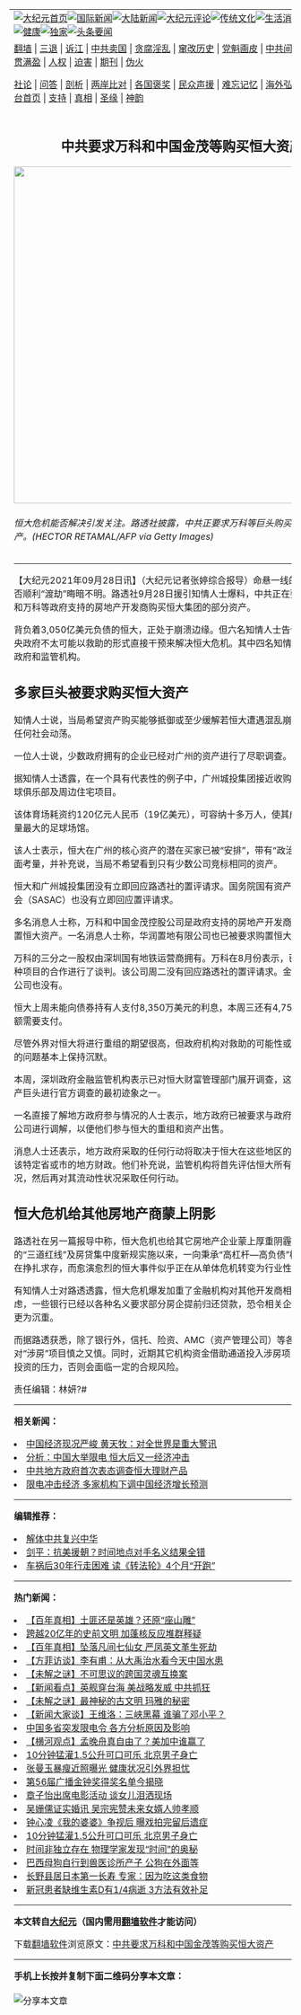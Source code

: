 <a name="1" id="1" target="_blank"></a><span id="1"></span>
<table align=center border="0"><tr><td colspan="2" VALIGN=TOP><a href="https://github.com/rrtcfu3611/djy/blob/master/gb/nf1351518.md#1"><img src="https://raw.githubusercontent.com/rrtcfu3611/www/master/t/djy/1.jpg" title="大纪元首页" alt="大纪元首页"></a><a href="https://github.com/rrtcfu3611/djy/blob/master/gb/n24hr.md#1"><img src="https://raw.githubusercontent.com/rrtcfu3611/www/master/t/djy/3.jpg" title="国际新闻" alt="国际新闻"></a><a href="https://github.com/rrtcfu3611/djy/blob/master/gb/nsc413.md#1"><img src="https://raw.githubusercontent.com/rrtcfu3611/www/master/t/djy/4.jpg" title="大陆新闻" alt="大陆新闻"></a><a href="https://github.com/rrtcfu3611/djy/blob/master/gb/news392.md#1"><img src="https://raw.githubusercontent.com/rrtcfu3611/www/master/t/djy/5.jpg" title="大纪元评论" alt="大纪元评论"></a><a href="https://github.com/rrtcfu3611/djy/blob/master/gb/news2007.md#1"><img src="https://raw.githubusercontent.com/rrtcfu3611/www/master/t/djy/6.jpg" title="传统文化" alt="传统文化"></a><a href="https://github.com/rrtcfu3611/djy/blob/master/gb/news2008.md#1"><img src="https://raw.githubusercontent.com/rrtcfu3611/www/master/t/djy/7.jpg" title="生活消费" alt="生活消费"></a><a href="https://github.com/rrtcfu3611/djy/blob/master/gb/ncyule.md#1"><img src="https://raw.githubusercontent.com/rrtcfu3611/www/master/t/djy/8.jpg" title="娱乐休闲" alt="娱乐休闲"></a><a href="https://github.com/rrtcfu3611/djy/blob/master/gb/nsc1002.md#1"><img src="https://raw.githubusercontent.com/rrtcfu3611/www/master/t/djy/9.jpg" title="健康" alt="健康"></a><a href="https://github.com/rrtcfu3611/djy/blob/master/gb/nf6092.md#1"><img src="https://raw.githubusercontent.com/rrtcfu3611/www/master/t/djy/10a.jpg" title="独家" alt="独家"></a><a href="https://github.com/rrtcfu3611/djy/blob/master/gb/nf4514.md#1"><img src="https://raw.githubusercontent.com/rrtcfu3611/www/master/t/djy/12a.jpg" title="头条要闻" alt="头条要闻"></a></td></tr>
<tr><td colspan="2" VALIGN=TOP><a target="_blank" href="https://github.com/rrtcfu3611/www/blob/master/README.md?zsrh#1">翻墙</a> | <a target="_blank" href="https://github.com/rrtcfu3611/djy/blob/master/gb/nf5657.md#1">三退</a> | <a target="_blank" href="https://github.com/rrtcfu3611/djy/blob/master/gb/nf6124.md#1">诉江</a> | <a target="_blank" href="https://github.com/rrtcfu3611/djy/blob/master/gb/nf1176117.md#1">中共卖国</a> | <a target="_blank" href="https://github.com/rrtcfu3611/djy/blob/master/gb/nf5773.md#1">贪腐淫乱</a> | <a target="_blank" href="https://github.com/rrtcfu3611/djy/blob/master/gb/nf1176115.md#1">窜改历史</a> | <a target="_blank" href="https://github.com/rrtcfu3611/djy/blob/master/gb/nf1176107.md#1">党魁画皮</a> | <a target="_blank" href="https://github.com/rrtcfu3611/djy/blob/master/gb/nf1320400.md#1">中共间谍</a> | <a target="_blank" href="https://github.com/rrtcfu3611/djy/blob/master/gb/nf1176114.md#1">破坏传统</a> | <a target="_blank" href="https://github.com/rrtcfu3611/ntdtv/blob/master/gb/prog447_1.md#1">恶贯满盈</a> | <a target="_blank" href="https://github.com/rrtcfu3611/djy/blob/master/gb/ncid278.md#1">人权</a> | <a target="_blank" href="https://github.com/rrtcfu3611/djy/blob/master/gb/nf1176111.md#1">迫害</a> | <a target="_blank" href="https://gitlab.com/szzdlab/mh-qikan/blob/master/README.md#1">期刊</a> | <a target="_blank" href="https://github.com/rrtcfu3611/djy/blob/master/gb/nf5562.md#1">伪火</a></p><p><a target="_blank" href="https://github.com/rrtcfu3611/djy/blob/master/gb/9p.md#1">社论</a> | <a target="_blank" href="https://github.com/rrtcfu3611/djy/blob/master/gb/nf4378.md#1">问答</a> | <a target="_blank" href="https://github.com/rrtcfu3611/djy/blob/master/gb/nf5792.md#1">剖析</a> | <a target="_blank" href="https://github.com/rrtcfu3611/djy/blob/master/gb/nf5735.md#1">两岸比对</a> | <a target="_blank" href="https://github.com/rrtcfu3611/djy/blob/master/gb/nf6119.md#1">各国褒奖</a> | <a target="_blank" href="https://github.com/rrtcfu3611/djy/blob/master/gb/nf6120.md#1">民众声援</a> | <a target="_blank" href="https://github.com/rrtcfu3611/djy/blob/master/gb/nf1188594.md#1">难忘记忆</a> | <a target="_blank" href="https://github.com/rrtcfu3611/djy/blob/master/gb/nf3180.md#1">海外弘传</a> | <a target="_blank" href="https://github.com/rrtcfu3611/djy/blob/master/gb/nf5410.md#1">万人上访</a> | <a target="_blank" href="https://github.com/rrtcfu3611/www/blob/master/README.md?zsrh#1">平台首页</a> | <a target="_blank" href="https://github.com/rrtcfu3611/djy/blob/master/gb/nf4386.md#1">支持</a> | <a target="_blank" href="https://github.com/rrtcfu3611/djy/blob/master/gb/nf4389.md#1">真相</a> | <a target="_blank" href="https://github.com/rrtcfu3611/djy/blob/master/gb/nf5790.md#1">圣缘</a> | <a target="_blank" href="https://github.com/rrtcfu3611/djy/blob/master/gb/nf4786.md#1">神韵</a></td></tr>
<tr><td VALIGN=TOP width="626"><h2 align=center>中共要求万科和中国金茂等购买恒大资产</h2>
<img width="600" src="https://i.epochtimes.com/assets/uploads/2021/09/id13258103-518421-600x400.jpg" />
<h6>恒大危机能否解决引发关注。路透社披露，中共正要求万科等巨头购买恒大部分资产。(HECTOR RETAMAL/AFP via Getty Images)
</h6>
<hr>
	<p>【大纪元2021年09月28日讯】（大纪元记者张婷综合报导）命悬一线的中国<ahref="https://github.com/rrtcfu3611/djy/blob/master/gb/tag/%E6%81%92%E5%A4%A7.md#1">恒大</a>能否顺利“渡劫”晦暗不明。路透社9月28日援引知情人士爆料，中共正在要求国有企业和<ahref="https://github.com/rrtcfu3611/djy/blob/master/gb/tag/%E4%B8%87%E7%A7%91.md#1">万科</a>等政府支持的房地产开发商购买恒大集团的部分资产。</p>
<p>背负着3,050亿美元负债的<ahref="https://github.com/rrtcfu3611/djy/blob/master/gb/tag/%E6%81%92%E5%A4%A7.md#1">恒大</a>，正处于崩溃边缘。但六名知情人士告诉路透社，中央政府不太可能以救助的形式直接干预来解决恒大危机。其中四名知情人士来自中共政府和监管机构。</p>
<h2>多家巨头被要求购买恒大资产</h2>
<p>知情人士说，当局希望资产购买能够抵御或至少缓解若恒大遭遇混乱崩溃可能出现的任何社会动荡。</p>
<p>一位人士说，少数政府拥有的企业已经对广州的资产进行了尽职调查。</p>
<p>据知情人士透露，在一个具有代表性的例子中，<ahref="https://github.com/rrtcfu3611/djy/blob/master/gb/tag/%E5%B9%BF%E5%B7%9E%E5%9F%8E%E6%8A%95.md#1">广州城投</a>集团接近收购恒大的广州足球俱乐部及周边住宅项目。</p>
<p>该体育场耗资约120亿元人民币（19亿美元），可容纳十多万人，使其成为世界上容量最大的足球场馆。</p>
<p>该人士表示，恒大在广州的核心资产的潜在买家已被“安排”，带有“政治和商业”两方面考量，并补充说，当局不希望看到只有少数公司竞标相同的资产。</p>
<p>恒大和<ahref="https://github.com/rrtcfu3611/djy/blob/master/gb/tag/%E5%B9%BF%E5%B7%9E%E5%9F%8E%E6%8A%95.md#1">广州城投</a>集团没有立即回应路透社的置评请求。国务院国有资产监督管理委员会（SASAC）也没有立即回应置评请求。</p>
<p>多名消息人士称，<ahref="https://github.com/rrtcfu3611/djy/blob/master/gb/tag/%E4%B8%87%E7%A7%91.md#1">万科</a>和<ahref="https://github.com/rrtcfu3611/djy/blob/master/gb/tag/%E4%B8%AD%E5%9B%BD%E9%87%91%E8%8C%82.md#1">中国金茂</a>控股公司是政府支持的房地产开发商，已被要求购置恒大资产。一名消息人士称，华润置地有限公司也已被要求购置恒大资产。</p>
<p>万科的三分之一股权由深圳国有地铁运营商拥有。万科在8月份表示，已与恒大就各种项目的合作进行了谈判。该公司周二没有回应路透社的置评请求。金茂和华润置地公司也没有。</p>
<p>恒大上周未能向债券持有人支付8,350万美元的利息，本周三还有4,750万美元的款额需要支付。</p>
<p>尽管外界对恒大将进行重组的期望很高，但政府机构对救助的可能性或如何处理崩溃的问题基本上保持沉默。</p>
<p>本周，深圳政府金融监管机构表示已对恒大财富管理部门展开调查，这是对这家房地产巨头进行官方调查的最初迹象之一。</p>
<p>一名直接了解地方政府参与情况的人士表示，地方政府已被要求与政府支持的集团和公司进行调解，以便他们参与恒大的重组和资产出售。</p>
<p>消息人士还表示，地方政府采取的任何行动将取决于恒大在这些地区的存在程度以及该特定省或市的地方财政。他们补充说，监管机构将首先评估恒大所有业务的资金状况，然后再对其流动性状况采取任何行动。</p>
<h2>恒大危机给其他房地产商蒙上阴影</h2>
<p>路透社在另一篇报导中称，恒大危机也给其它房地产企业蒙上厚重阴霾。自去年中共的“三道红线”及房贷集中度新规实施以来，一向秉承“高杠杆—高负债”模式的房企已在挣扎求存，而愈演愈烈的恒大事件似乎正在从单体危机转变为行业性恐慌。</p>
<p>有知情人士对路透透露，恒大危机爆发加重了金融机构对其他开发商相关贷款的疑虑，一些银行已经以各种名义要求部分房企提前归还贷款，恐令相关企业的融资压力更为沉重。</p>
<p>而据路透获悉，除了银行外，信托、险资、AMC（资产管理公司）等各类金融机构均对“涉房”项目慎之又慎。同时，近期其它机构资金借助通道投入涉房项目也面临撤回投资的压力，否则会面临一定的合规风险。</p>
<p>责任编辑：林妍?#</p>
	
<hr>


<strong>相关新闻：</strong>
<li><a href="https://github.com/rrtcfu3611/djy/blob/master/gb/21/9/27/n13264216.md#1">中国经济现况严峻 黄天牧：对全世界是重大警讯</a></li>
<li><a href="https://github.com/rrtcfu3611/djy/blob/master/gb/21/9/27/n13264369.md#1">分析：中国大举限电 恒大后又一经济冲击</a></li>
<li><a href="https://github.com/rrtcfu3611/djy/blob/master/gb/21/9/27/n13264661.md#1">中共地方政府首次表态调查恒大理财产品</a></li>
<li><a href="https://github.com/rrtcfu3611/djy/blob/master/gb/21/9/28/n13266114.md#1">限电冲击经济 多家机构下调中国经济增长预测</a></li>
<hr>


<strong>编辑推荐：</strong>
<li><a href="https://github.com/upjkzu3674/djy/blob/master/gb/18/3/21/n10237682.md?dfh#1" target="_blank">解体中共复兴中华</a></li><li><a href="https://github.com/tsiac2612/djy/blob/master/gb/18/5/10/n10379858.md#1" target="_blank">剑平：抗美援朝？时间地点对手名义结果全错</a></li><li><a href="https://github.com/tsiac2612/djy/blob/master/gb/18/1/4/n10023623.md#1" target="_blank">车祸后30年行走困难 读《转法轮》4个月“开跑”</a></li>
<hr>

<strong>热门新闻：</strong>
<li><a href="https://github.com/rrtcfu3611/djy/blob/master/gb/21/9/21/n13250236.md#1">【百年真相】土匪还是英雄？还原“座山雕”</a></li>
<li><a href="https://github.com/rrtcfu3611/djy/blob/master/gb/21/9/23/n13254494.md#1">跨越20亿年的史前文明 加蓬核反应堆群释疑</a></li>
<li><a href="https://github.com/rrtcfu3611/djy/blob/master/gb/21/9/24/n13258207.md#1">【百年真相】坠落凡间七仙女 严凤英文革生死劫</a></li>
<li><a href="https://github.com/rrtcfu3611/djy/blob/master/gb/21/9/21/n13250615.md#1">【方菲访谈】李有甫：从大禹治水看今天中国水患</a></li>
<li><a href="https://github.com/rrtcfu3611/djy/blob/master/gb/21/9/23/n13256121.md#1">【未解之谜】不可思议的跨国灵魂互换案</a></li>
<li><a href="https://github.com/rrtcfu3611/djy/blob/master/gb/21/9/27/n13264919.md#1">【新闻看点】英舰穿台海 美战略发威 中共抓狂</a></li>
<li><a href="https://github.com/rrtcfu3611/djy/blob/master/gb/21/9/24/n13258769.md#1">【未解之谜】最神秘的古文明 玛雅的秘密</a></li>
<li><a href="https://github.com/rrtcfu3611/djy/blob/master/gb/21/9/27/n13262649.md#1">【新闻大家谈】王维洛：三峡黑幕 谁骗了邓小平？</a></li>
<li><a href="https://github.com/rrtcfu3611/djy/blob/master/gb/21/9/26/n13262087.md#1">中国多省突发限电令 各方分析原因及影响</a></li>
<li><a href="https://github.com/rrtcfu3611/djy/blob/master/gb/21/9/25/n13260514.md#1">【横河观点】孟晚舟真自由了？美加中谁赢了</a></li>
<li><a href="https://github.com/rrtcfu3611/djy/blob/master/gb/21/9/26/n13261009.md#1">10分钟猛灌1.5公升可口可乐 北京男子身亡</a></li>
<li><a href="https://github.com/rrtcfu3611/djy/blob/master/gb/21/9/26/n13262371.md#1">张曼玉暴瘦近照曝光 健康状况引外界担忧</a></li>
<li><a href="https://github.com/rrtcfu3611/djy/blob/master/gb/21/9/25/n13259982.md#1">第56届广播金钟奖得奖名单今揭晓</a></li>
<li><a href="https://github.com/rrtcfu3611/djy/blob/master/gb/21/9/26/n13262059.md#1">章子怡出席电影活动 谈女儿泪洒现场</a></li>
<li><a href="https://github.com/rrtcfu3611/djy/blob/master/gb/21/9/27/n13263650.md#1">吴姗儒证实婚讯 吴宗宪赞未来女婿人帅孝顺</a></li>
<li><a href="https://github.com/rrtcfu3611/djy/blob/master/gb/21/9/26/n13261119.md#1">钟心凌《我的婆婆》争视后 曝戏拍完留后遗症</a></li>
<li><a href="https://github.com/rrtcfu3611/djy/blob/master/gb/21/9/26/n13261009.md#1">10分钟猛灌1.5公升可口可乐 北京男子身亡</a></li>
<li><a href="https://github.com/rrtcfu3611/djy/blob/master/gb/21/9/24/n13257567.md#1">时间非独立存在 物理学家发现“时间”的奥秘</a></li>
<li><a href="https://github.com/rrtcfu3611/djy/blob/master/gb/21/9/26/n13261194.md#1">巴西母狗自行到兽医诊所产子 公狗在外面等</a></li>
<li><a href="https://github.com/rrtcfu3611/djy/blob/master/gb/21/9/26/n13262229.md#1">长野县居日本第一长寿 专家：因为吃这类食物</a></li>
<li><a href="https://github.com/rrtcfu3611/djy/blob/master/gb/21/9/24/n13258090.md#1">新冠患者缺维生素D有1/4病逝 3方法有效补足</a></li>
<hr>

<strong>本文转自<a href="https://www.epochtimes.com">大纪元</a>（国内需用<a href="https://github.com/rrtcfu3611/www/blob/master/README.md#8">翻墙软件</a>才能访问）</strong><p>下载<a href="https://github.com/rrtcfu3611/www/blob/master/README.md#8">翻墙软件</a>浏览原文：<a href="https://www.epochtimes.com/gb/21/9/28/n13266671.htm">中共要求万科和中国金茂等购买恒大资产</a></p><hr>

<strong>手机上长按并复制下面二维码分享本文章：</strong><br><br><img src="https://chart.apis.google.com/chart?cht=qr&chs=240x240&choe=UTF-8&chld=M|2&chl=https://github.com/rrtcfu3611/djy/blob/master/gb/21/9/28/n13266671.md%231" title="分享本文章"></td><td VALIGN=TOP><a href="https://github.com/rrtcfu3611/djy/blob/master/gb/16/1/21/n4622075.md?dfh#1" target="_blank"><img src="https://raw.githubusercontent.com/rrtcfu3611/djy/master/gb/300/wei-f1.jpg" title="中共的伪火骗局"  alt="中共的伪火骗局"></a><br><a href="https://github.com/rrtcfu3611/www/blob/master/README.md?dfh#9" target="_blank"><img src="https://raw.githubusercontent.com/rrtcfu3611/djy/master/gb/300/yong-h.jpg" title="永恒的见证"  alt="永恒的见证"></a><br><a href="https://github.com/rrtcfu3611/djy/blob/master/gb/13/9/29/n3974789.md?dfh#1" target="_blank"><img src="https://raw.githubusercontent.com/rrtcfu3611/djy/master/gb/300/shang-lnz.jpg" title="善良女子被中共投男牢"  alt="善良女子被中共投男牢"></a><br><a href="https://github.com/rrtcfu3611/djy/blob/master/gb/16/3/16/n4663449.md?dfh#1" target="_blank"><img src="https://raw.githubusercontent.com/rrtcfu3611/djy/master/gb/300/huo-z3.jpg" title="警卫目击活摘器官"  alt="警卫目击活摘器官"></a><br><a href="https://github.com/rrtcfu3611/djy/blob/master/gb/16/8/7/n8177641.md?dfh#1" target="_blank"><img src="https://raw.githubusercontent.com/rrtcfu3611/djy/master/gb/300/huo-z4.jpg" title="证人描述活摘恐怖"  alt="证人描述活摘恐怖"></a><br><a href="https://github.com/rrtcfu3611/djy/blob/master/gb/10/4/19/n2881569.md?dfh#1" target="_blank"><img src="https://raw.githubusercontent.com/rrtcfu3611/djy/master/gb/300/huo-z1.jpg" title="揭开活摘器官黑幕"  alt="揭开活摘器官黑幕"></a><br><a href="https://github.com/rrtcfu3611/djy/blob/master/gb/10/11/7/n3077476.md?dfh#1" target="_blank"><img src="https://raw.githubusercontent.com/rrtcfu3611/djy/master/gb/300/ma-ks.jpg" title="马克思的成魔之路"  alt="马克思的成魔之路"></a><br><a href="https://github.com/rrtcfu3611/djy/blob/master/gb/14/6/9/n4173977.md?dfh#1" target="_blank"><img src="https://raw.githubusercontent.com/rrtcfu3611/djy/master/gb/300/chang-zs.jpg" title="藏字石 蕴天机"  alt="藏字石 蕴天机"></a><br><a href="https://github.com/rrtcfu3611/djy/blob/master/gb/18/5/10/n10381511.md?dfh#1" target="_blank"><img src="https://raw.githubusercontent.com/rrtcfu3611/djy/master/gb/300/st1.jpg" title="关注三亿人三退"  alt="关注三亿人三退"></a><br><a href="https://github.com/rrtcfu3611/djy/blob/master/gb/18/3/21/n10237682.md?dfh#1" target="_blank"><img src="https://raw.githubusercontent.com/rrtcfu3611/djy/master/gb/300/jie-t.jpg" title="解体中共复兴中华"  alt="解体中共复兴中华"></a><br><a href="https://github.com/rrtcfu3611/djy/blob/master/gb/9/2/9/n2422991.md?dfh#1" target="_blank"><img src="https://raw.githubusercontent.com/rrtcfu3611/djy/master/gb/300/gao-zs.jpg" title="中共迫害良心律师"  alt="中共迫害良心律师"></a><br><a href="https://github.com/rrtcfu3611/djy/blob/master/gb/18/12/9/n10900044.md?dfh#1" target="_blank"><img src="https://raw.githubusercontent.com/rrtcfu3611/djy/master/gb/300/sj1.jpg" title="三百多万人举报江泽民"  alt="三百多万人举报江泽民"></a><br><a href="https://github.com/rrtcfu3611/djy/blob/master/gb/18/8/28/n10672014.md?dfh#1" target="_blank"><img src="https://raw.githubusercontent.com/rrtcfu3611/djy/master/gb/300/sj2.jpg" title="这些官员为何起诉江泽民"  alt="这些官员为何起诉江泽民"></a><br><a href="https://github.com/rrtcfu3611/djy/blob/master/gb/8/12/18/n2367165.md?dfh#1" target="_blank"><img src="https://raw.githubusercontent.com/rrtcfu3611/djy/master/gb/300/liangan.jpg" title="海峡两岸的强烈对比"  alt="海峡两岸的强烈对比"></a><br><a href="https://github.com/rrtcfu3611/djy/blob/master/gb/15/12/10/n4593139.md?dfh#1" target="_blank"><img src="https://raw.githubusercontent.com/rrtcfu3611/djy/master/gb/300/jia-ndzl.jpg" title="加拿大总理的贺信"  alt="加拿大总理的贺信"></a><br><a href="https://github.com/rrtcfu3611/djy/blob/master/gb/11/6/17/n3289382.md?dfh#1" target="_blank"><img src="https://raw.githubusercontent.com/rrtcfu3611/djy/master/gb/300/xiao-wd.jpg" title="探寻真相兼听则明"  alt="探寻真相兼听则明"></a><br><a href="https://github.com/rrtcfu3611/djy/blob/master/gb/18/10/27/n10812623.md?dfh#1" target="_blank"><img src="https://raw.githubusercontent.com/rrtcfu3611/djy/master/gb/300/yindu.jpg" title="印度媒体报道东方"  alt="印度媒体报道东方"></a><br><a href="https://github.com/rrtcfu3611/djy/blob/master/gb/18/6/9/n10469652.md?dfh#1" target="_blank"><img src="https://raw.githubusercontent.com/rrtcfu3611/djy/master/gb/300/xie-j.jpg" title="不一样的海外校园"  alt="不一样的海外校园"></a><br><a href="https://github.com/rrtcfu3611/djy/blob/master/gb/7/4/5/n1669415.md?dfh#1" target="_blank"><img src="https://raw.githubusercontent.com/rrtcfu3611/djy/master/gb/300/li-up.jpg" title="从大师到徒弟的传奇"  alt="从大师到徒弟的传奇"></a><br><a href="https://github.com/rrtcfu3611/djy/blob/master/gb/17/5/26/n9191512.md?dfh#1" target="_blank"><img src="https://raw.githubusercontent.com/rrtcfu3611/djy/master/gb/300/zfl2.jpg" title="亿万人与东方一本奇书"  alt="亿万人与东方一本奇书"></a><br><a href="https://github.com/rrtcfu3611/djy/blob/master/gb/13/11/27/n4020290.md?dfh#1" target="_blank"><img src="https://raw.githubusercontent.com/rrtcfu3611/djy/master/gb/300/zhen-h.jpg" title="大陆见不到的震撼场面"  alt="大陆见不到的震撼场面"></a><br><a href="https://github.com/rrtcfu3611/djy/blob/master/gb/15/7/17/n4482910.md?dfh#1" target="_blank"><img src="https://raw.githubusercontent.com/rrtcfu3611/djy/master/gb/300/dalu-sk.jpg" title="人心向善 大陆当初盛况"  alt="人心向善 大陆当初盛况"></a><br><a href="https://github.com/rrtcfu3611/djy/blob/master/gb/19/1/5/n10955468.md?dfh#1" target="_blank"><img src="https://raw.githubusercontent.com/rrtcfu3611/djy/master/gb/300/zfl1.jpg" title="追寻真理 这书讲什么"  alt="追寻真理 这书讲什么"></a><br><a href="https://github.com/rrtcfu3611/www/blob/master/README.md?dfh#1" target="_blank"><img src="https://raw.githubusercontent.com/rrtcfu3611/djy/master/gb/300/fq1.jpg" title="下载免费翻墙软件"  alt="下载免费翻墙软件"></a><br></td></tr></table>
